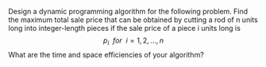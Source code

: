 Design a dynamic programming algorithm for the following problem. Find the maximum total sale price that can be obtained by cutting a rod of n units long into integer-length pieces if the sale price of a piece
i units long is $$p_{i}~~for~~i = 1, 2, . . . , n$$ What are the time and space efficiencies of your algorithm?